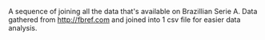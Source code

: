 A sequence of joining all the data that's available on Brazillian Serie A. Data gathered from http://fbref.com and joined into 1 csv file for easier data analysis.
